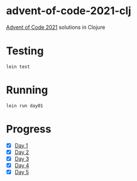 # advent-of-code-2021-clj

[Advent of Code 2021](https://adventofcode.com/2021) solutions in Clojure

# Testing

```shell
lein test
```
# Running

```shell
lein run day01
```
# Progress

- [x] [Day 1](https://adventofcode.com/2021/day/1)
- [x] [Day 2](https://adventofcode.com/2021/day/2)
- [x] [Day 3](https://adventofcode.com/2021/day/3)
- [x] [Day 4](https://adventofcode.com/2021/day/4)
- [x] [Day 5](https://adventofcode.com/2021/day/5)
